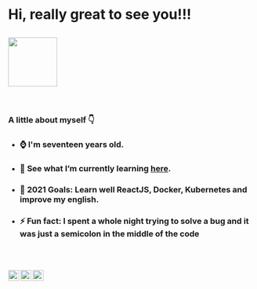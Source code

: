 # Hi, really great to see you!!!
## <img src="https://media.giphy.com/media/gM5qFksULw54NMWyry/giphy.gif" width="100px">

<br />

### A little about myself :point_down: 

- ### :watch: I'm seventeen years old.
- ### 🌱 See what I’m currently learning  [here](./myStacks.md).
- ### 🎯 2021 Goals: Learn well ReactJS, Docker, Kubernetes and improve my english.
- ### ⚡ Fun fact: I spent a whole night trying to solve a bug and it was just a semicolon in the middle of the code

<br/>
<br/>

[<img align="left" alt="Gustavo Alexandre | Twitter" width="22px" src="https://cdn.jsdelivr.net/npm/simple-icons@v3/icons/twitter.svg" />][twitter]
[<img align="left" alt="Gustavo Alexandre | LinkedIn" width="22px" src="https://cdn.jsdelivr.net/npm/simple-icons@v3/icons/linkedin.svg" />][linkedin]
[<img align="left" alt="Gustavo Alexandre | Instagram" width="22px" src="https://cdn.jsdelivr.net/npm/simple-icons@v3/icons/instagram.svg" />][instagram]


[twitter]: https://twitter.com/gustavonobreza
[instagram]: http://www.instagram.com/gustavonobreza
[linkedin]: https://www.linkedin.com/in/gustavo-a-n-mesquita/
















<!--
**Gustavonobreza/Gustavonobreza** is a ✨ _special_ ✨ repository because its `README.md` (this file) appears on your GitHub profile.

Here are some ideas to get you started:

- 🔭 I’m currently working on ...
- 🌱 I’m currently learning ...
- 👯 I’m looking to collaborate on ...
- 🤔 I’m looking for help with ...
- 💬 Ask me about ...
- 📫 How to reach me: I'm always testing my limits, know new people, read tecnical books and taking new documentations.
- 😄 Pronouns: ...
- ⚡ Fun fact: ...
-->
